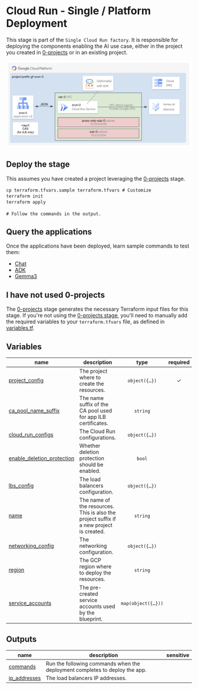 # Cloud Run - Single / Platform Deployment

This stage is part of the `Single Cloud Run factory`.
It is responsible for deploying the components enabling the AI use case, either in the project you created in [0-projects](../0-projects) or in an existing project.

![Architecture Diagram](../diagram.png)

## Deploy the stage

This assumes you have created a project leveraging the [0-projects](../0-projects) stage.

```shell
cp terraform.tfvars.sample terraform.tfvars # Customize
terraform init
terraform apply

# Follow the commands in the output.
```

## Query the applications

Once the applications have been deployed, learn sample commands to test them:

- [Chat](./apps/chat/README.md)
- [ADK](./apps/adk/README.md)
- [Gemma3](./apps/gemma/README.md)

## I have not used 0-projects

The [0-projects](../0-projects) stage generates the necessary Terraform input files for this stage. If you're not using the [0-projects stage](../0-projects), you'll need to manually add the required variables to your `terraform.tfvars` file, as defined in [variables.tf](./variables.tf).
<!-- BEGIN TFDOC -->
## Variables

| name | description | type | required | default |
|---|---|:---:|:---:|:---:|
| [project_config](variables.tf#L104) | The project where to create the resources. | <code title="object&#40;&#123;&#10;  id     &#61; string&#10;  number &#61; string&#10;&#125;&#41;">object&#40;&#123;&#8230;&#125;&#41;</code> | ✓ |  |
| [ca_pool_name_suffix](variables.tf#L18) | The name suffix of the CA pool used for app ILB certificates. | <code>string</code> |  | <code>&#34;ca-pool-0&#34;</code> |
| [cloud_run_configs](variables.tf#L25) | The Cloud Run configurations. | <code title="object&#40;&#123;&#10;  containers &#61; optional&#40;map&#40;any&#41;, &#123;&#10;    ai &#61; &#123;&#10;      image &#61; &#34;us-docker.pkg.dev&#47;cloudrun&#47;container&#47;hello&#34;&#10;    &#125;&#10;  &#125;&#41;&#10;  gpu_zonal_redundancy_disabled &#61; optional&#40;bool, null&#41;&#10;  ingress                       &#61; optional&#40;string, &#34;INGRESS_TRAFFIC_INTERNAL_LOAD_BALANCER&#34;&#41;&#10;  max_instance_count            &#61; optional&#40;number, 3&#41;&#10;  node_selector                 &#61; optional&#40;map&#40;string&#41;, null&#41;&#10;  service_invokers              &#61; optional&#40;list&#40;string&#41;, &#91;&#93;&#41;&#10;  vpc_access_egress             &#61; optional&#40;string, &#34;ALL_TRAFFIC&#34;&#41;&#10;  vpc_access_tags               &#61; optional&#40;list&#40;string&#41;, &#91;&#93;&#41;&#10;&#125;&#41;">object&#40;&#123;&#8230;&#125;&#41;</code> |  | <code>&#123;&#125;</code> |
| [enable_deletion_protection](variables.tf#L45) | Whether deletion protection should be enabled. | <code>bool</code> |  | <code>true</code> |
| [lbs_config](variables.tf#L52) | The load balancers configuration. | <code title="object&#40;&#123;&#10;  external &#61; optional&#40;object&#40;&#123;&#10;    enable &#61; optional&#40;bool, true&#41;&#10;    ip_address        &#61; optional&#40;string&#41;&#10;    domain            &#61; optional&#40;string, &#34;example.com&#34;&#41;&#10;    allowed_ip_ranges &#61; optional&#40;list&#40;string&#41;, &#91;&#34;0.0.0.0&#47;0&#34;&#93;&#41;&#10;  &#125;&#41;, &#123;&#125;&#41;&#10;  internal &#61; optional&#40;object&#40;&#123;&#10;    enable &#61; optional&#40;bool, false&#41;&#10;    ip_address        &#61; optional&#40;string&#41;&#10;    domain            &#61; optional&#40;string, &#34;example.com&#34;&#41;&#10;    allowed_ip_ranges &#61; optional&#40;list&#40;string&#41;, &#91;&#34;0.0.0.0&#47;0&#34;&#93;&#41;&#10;  &#125;&#41;, &#123;&#125;&#41;&#10;&#125;&#41;">object&#40;&#123;&#8230;&#125;&#41;</code> |  | <code title="&#123;&#10;  external &#61; &#123;&#125;&#10;  internal &#61; &#123;&#125;&#10;&#125;">&#123;&#8230;&#125;</code> |
| [name](variables.tf#L79) | The name of the resources. This is also the project suffix if a new project is created. | <code>string</code> |  | <code>&#34;gf-srun-0&#34;</code> |
| [networking_config](variables.tf#L86) | The networking configuration. | <code title="object&#40;&#123;&#10;  create &#61; optional&#40;bool, true&#41;&#10;  vpc_id &#61; optional&#40;string, &#34;net-0&#34;&#41;&#10;  subnet &#61; optional&#40;object&#40;&#123;&#10;    ip_cidr_range &#61; optional&#40;string, &#34;10.0.0.0&#47;24&#34;&#41;&#10;    name          &#61; optional&#40;string, &#34;sub-0&#34;&#41;&#10;  &#125;&#41;, &#123;&#125;&#41;&#10;  subnet_proxy_only &#61; optional&#40;object&#40;&#123;&#10;    ip_cidr_range &#61; optional&#40;string, &#34;10.20.0.0&#47;24&#34;&#41;&#10;    name          &#61; optional&#40;string, &#34;proxy-only-sub-0&#34;&#41;&#10;  &#125;&#41;, &#123;&#125;&#41;&#10;&#125;&#41;">object&#40;&#123;&#8230;&#125;&#41;</code> |  | <code>&#123;&#125;</code> |
| [region](variables.tf#L113) | The GCP region where to deploy the resources. | <code>string</code> |  | <code>&#34;europe-west1&#34;</code> |
| [service_accounts](variables.tf#L120) | The pre-created service accounts used by the blueprint. | <code title="map&#40;object&#40;&#123;&#10;  email     &#61; string&#10;  iam_email &#61; string&#10;  id        &#61; string&#10;&#125;&#41;&#41;">map&#40;object&#40;&#123;&#8230;&#125;&#41;&#41;</code> |  | <code>&#123;&#125;</code> |

## Outputs

| name | description | sensitive |
|---|---|:---:|
| [commands](outputs.tf#L23) | Run the following commands when the deployment completes to deploy the app. |  |
| [ip_addresses](outputs.tf#L64) | The load balancers IP addresses. |  |
<!-- END TFDOC -->
